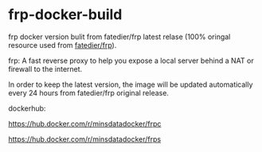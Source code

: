 # frp-docker-build
frp docker version bulit from fatedier/frp latest relase (100% oringal resource used from [fatedier/frp](https://github.com/fatedier/frp)).

frp: A fast reverse proxy to help you expose a local server behind a NAT or firewall to the internet.

In order to keep the latest version, the image will be updated automatically every 24 hours from fatedier/frp original release.

dockerhub:

https://hub.docker.com/r/minsdatadocker/frpc

https://hub.docker.com/r/minsdatadocker/frps
